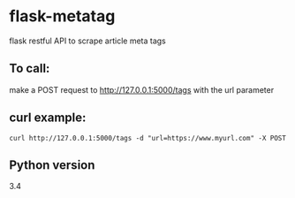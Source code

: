 # flask-metatag
flask restful API to scrape article meta tags

## To call:
make a POST request to http://127.0.0.1:5000/tags with the url parameter

## curl example:
`curl http://127.0.0.1:5000/tags -d "url=https://www.myurl.com" -X POST`

## Python version
3.4
